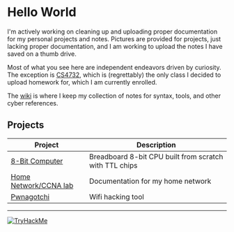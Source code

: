 

# Hello World

I'm actively working on cleaning up and uploading proper documentation for my personal projects and notes. Pictures are provided for projects, just lacking proper documentation, and I am working to upload the notes I have saved on a thumb drive.

Most of what you see here are independent endeavors driven by curiosity.
The exception is [CS4732](https://github.com/0U7L13R/CS4732-Cryptography), which is (regrettably) the only class I decided to upload homework for, which I am currently enrolled.

The [wiki](https://github.com/0U7L13R/The_Wiki) is where I keep my collection of notes for syntax, tools, and other cyber references.


## Projects

| Project | Description |
|--------|-------------|
| [8-Bit Computer](https://github.com/0U7L13R/8bit-Computer) | Breadboard 8-bit CPU built from scratch with TTL chips |
| [Home Network/CCNA lab](https://github.com/0U7L13R/HomeNetwork) | Documentation for my home network |
| [Pwnagotchi](https://github.com/0U7L13R/Pwnagotchi) | Wifi hacking tool|


---

[![TryHackMe](https://tryhackme-badges.s3.amazonaws.com/0U7L13R.png)](https://tryhackme.com/p/0U7L13R)



